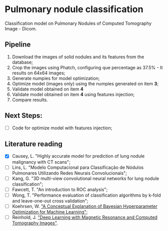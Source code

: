 # Pulmonary nodule classification

Classification model on Pulmonary Nodules of Computed Tomography Image - Dicom.

## Pipeline
1. Download the images of solid nodules and its features from the database;
2. Crop the images using Phatch, configuring que percentage as 37.5% - It results on 64x64 images;
3. Generate numpies for model optimization;
4. Optimize model (images only) using the numpies generated on item **3**;
5. Validate model obtained on item **4** 
6. Validate model obtained on item **4** using features injection;
7. Compare results.

## Next Steps:
- [ ] Code for optimize model with features injection;

## Literature reading
- [x] Causey, L. "Highly accurate model for prediction of lung nodule malignancy with CT scans";
- [ ] Lins, L. "Modelo Computacional para Classificação de Nódulos Pulmonares Utilizando Redes Neurais Convolucionais";
- [ ] Kang, G. "3D multi-view convolutional neural networks for lung nodule classification";
- [ ] Fawcett, T. "An introduction to ROC analysis";
- [ ] Wong, T. "Performance evaluation of classification algorithms by k-fold and leave-one-out cross validation";
- [ ] Koehrsen, W. ["A Conceptual Explanation of Bayesian Hyperparameter Optimization for Machine Learning"](https://towardsdatascience.com/a-conceptual-explanation-of-bayesian-model-based-hyperparameter-optimization-for-machine-learning-b8172278050f);
- [ ] Reinhold, J. ["Deep Learning with Magnetic Resonance and Computed Tomography Images"](https://towardsdatascience.com/deep-learning-with-magnetic-resonance-and-computed-tomography-images-e9f32273dcb5).
